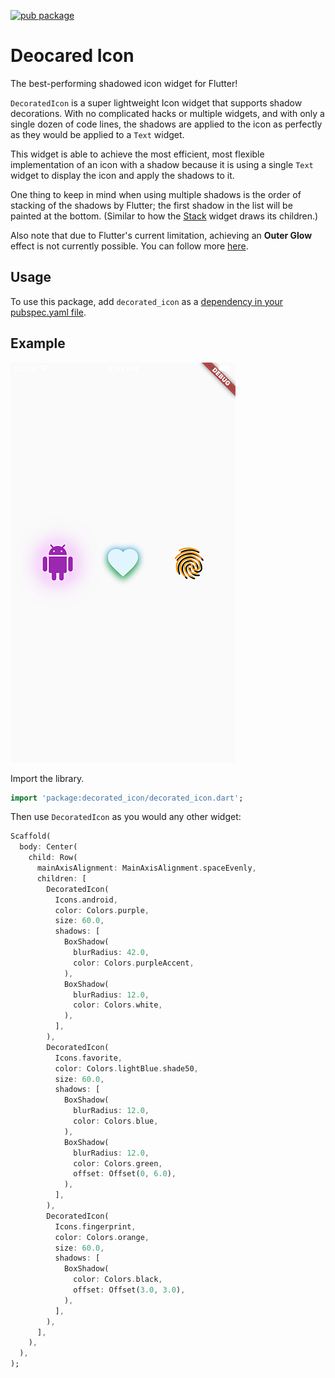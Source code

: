 [![pub package](https://img.shields.io/pub/v/decorated_icon.svg)](https://pub.dev/packages/decorated_icon)

# Deocared Icon

The best-performing shadowed icon widget for Flutter!

`DecoratedIcon` is a super lightweight Icon widget that supports shadow decorations. With no complicated hacks or multiple widgets, and with only a single dozen of code lines, the shadows are applied to the icon as perfectly as they would be applied to a `Text` widget.

This widget is able to achieve the most efficient, most flexible implementation of an icon with a shadow because it is using a single `Text` widget to display the icon and apply the shadows to it.

One thing to keep in mind when using multiple shadows is the order of stacking of the shadows by Flutter; the first shadow in the list will be painted at the bottom. (Similar to how the [Stack](https://api.flutter.dev/flutter/widgets/Stack-class.html) widget draws its children.)

Also note that due to Flutter's current limitation, achieving an **Outer Glow** effect is not currently possible. You can follow more [here](https://github.com/flutter/flutter/issues/65763).


## Usage

To use this package, add `decorated_icon` as a [dependency in your pubspec.yaml file](https://flutter.io/using-packages/).

## Example

![snapshot](example/assets/images/snapshot.png)

Import the library.

``` dart
import 'package:decorated_icon/decorated_icon.dart';
```

Then use `DecoratedIcon` as you would any other widget:
```dart
Scaffold(
  body: Center(
    child: Row(
      mainAxisAlignment: MainAxisAlignment.spaceEvenly,
      children: [
        DecoratedIcon(
          Icons.android,
          color: Colors.purple,
          size: 60.0,
          shadows: [
            BoxShadow(
              blurRadius: 42.0,
              color: Colors.purpleAccent,
            ),
            BoxShadow(
              blurRadius: 12.0,
              color: Colors.white,
            ),
          ],
        ),
        DecoratedIcon(
          Icons.favorite,
          color: Colors.lightBlue.shade50,
          size: 60.0,
          shadows: [
            BoxShadow(
              blurRadius: 12.0,
              color: Colors.blue,
            ),
            BoxShadow(
              blurRadius: 12.0,
              color: Colors.green,
              offset: Offset(0, 6.0),
            ),
          ],
        ),
        DecoratedIcon(
          Icons.fingerprint,
          color: Colors.orange,
          size: 60.0,
          shadows: [
            BoxShadow(
              color: Colors.black,
              offset: Offset(3.0, 3.0),
            ),
          ],
        ),
      ],
    ),
  ),
);
```